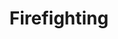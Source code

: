 ---
title: Firefighting
crosslinks:
- Wildfire
- ems
- rfaf
- ProtectAndServe
- TEMS
- promptcritical
- LookImAFirefighter
- Leathercraft
- WritingPrompts
- redditgetsdrawn
- '2014'
- lookimafirefighter
- redding
- pics
- explainlikeimfive
- Jeep
- HighQualityGifs
- patchtrading
- '2013'
---